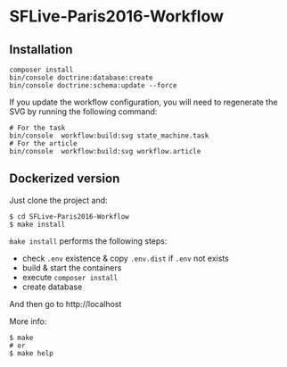 SFLive-Paris2016-Workflow
=========================

Installation
------------

    composer install
    bin/console doctrine:database:create
    bin/console doctrine:schema:update --force

If you update the workflow configuration, you will need to regenerate the
SVG by running the following command:

    # For the task
    bin/console  workflow:build:svg state_machine.task
    # For the article
    bin/console  workflow:build:svg workflow.article

Dockerized version
-------------------------------------------------------------------------

Just clone the project and:

    $ cd SFLive-Paris2016-Workflow
    $ make install

`m̀ake install` performs the following steps:

- check `.env` existence & copy `.env.dist` if `.env` not exists
- build & start the containers
- execute `composer install`
- create database

And then go to http://localhost

More info:

    $ make
    # or 
    $ make help 